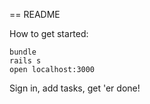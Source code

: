 == README

How to get started:

```
bundle
rails s
open localhost:3000
```

Sign in, add tasks, get 'er done!
